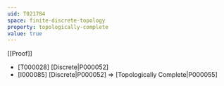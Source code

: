 ```yaml
---
uid: T021784
space: finite-discrete-topology
property: topologically-complete
value: true
---
```

[[Proof]]

* [T000028] [Discrete|P000052]
* [I000085] [Discrete|P000052] => [Topologically Complete|P000055]

